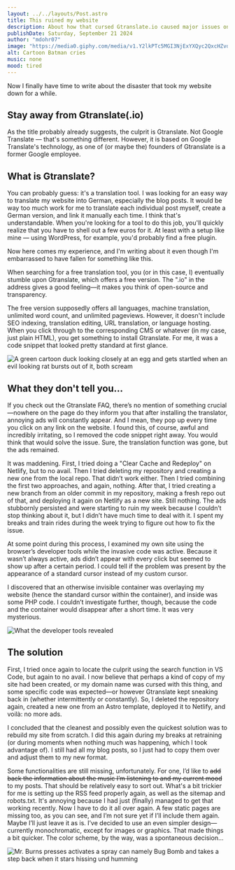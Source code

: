 ```yaml
---
layout: ../../layouts/Post.astro
title: This ruined my website
description: About how that cursed Gtranslate.io caused major issues on my website, leading me to rebuild it from scratch, don't make the same mistake that I did
publishDate: Saturday, September 21 2024
author: "mdohr07"
image: "https://media0.giphy.com/media/v1.Y2lkPTc5MGI3NjExYXQyc2QxcHZvdGVzbzJkYmFicmdrbmU2Zm45N3FqdmF2anpveXRjZCZlcD12MV9pbnRlcm5hbF9naWZfYnlfaWQmY3Q9Zw/otP85UTRethni/giphy.webp"
alt: Cartoon Batman cries
music: none
mood: tired
---
```

Now I finally have time to write about the disaster that took my website down for a while.

## Stay away from Gtranslate(.io)

As the title probably already suggests, the culprit is Gtranslate. Not Google Translate — that's something different. However, it is based on Google Translate's technology, as one of (or maybe the) founders of Gtranslate is a former Google employee.

## What is Gtranslate?

You can probably guess: it's a translation tool. I was looking for an easy way to translate my website into German, especially the blog posts. It would be way too much work for me to translate each individual post myself, create a German version, and link it manually each time. I think that's understandable. When you're looking for a tool to do this job, you'll quickly realize that you have to shell out a few euros for it. At least with a setup like mine — using WordPress, for example, you'd probably find a free plugin.

Now here comes my experience, and I'm writing about it even though I'm embarrassed to have fallen for something like this.

When searching for a free translation tool, you (or in this case, I) eventually stumble upon Gtranslate, which offers a free version. The ".io" in the address gives a good feeling—it makes you think of open-source and transparency.

The free version supposedly offers all languages, machine translation, unlimited word count, and unlimited pageviews. However, it doesn't include SEO indexing, translation editing, URL translation, or language hosting. When you click through to the corresponding CMS or whatever (in my case, just plain HTML), you get something to install Gtranslate. For me, it was a code snippet that looked pretty standard at first glance.

<img src="https://media0.giphy.com/media/v1.Y2lkPTc5MGI3NjExbWJoa3l3dnExbnBuc2xqcmVtbjRlaHJrbGp0Y2I2Z2lveTY0anR5cCZlcD12MV9pbnRlcm5hbF9naWZfYnlfaWQmY3Q9Zw/3CU1UFsYwVNZhsCs4j/giphy.webp" alt="A green cartoon duck looking closely at an egg and gets startled when an evil looking rat bursts out of it, both scream">

## What they don't tell you...

If you check out the Gtranslate FAQ, there’s no mention of something crucial—nowhere on the page do they inform you that after installing the translator, annoying ads will constantly appear. And I mean, they pop up every time you click on any link on the website. I found this, of course, awful and incredibly irritating, so I removed the code snippet right away. You would think that would solve the issue. Sure, the translation function was gone, but the ads remained.

It was maddening. First, I tried doing a "Clear Cache and Redeploy" on Netlify, but to no avail. Then I tried deleting my repository and creating a new one from the local repo. That didn’t work either. Then I tried combining the first two approaches, and again, nothing. After that, I tried creating a new branch from an older commit in my repository, making a fresh repo out of that, and deploying it again on Netlify as a new site. Still nothing. The ads stubbornly persisted and were starting to ruin my week because I couldn’t stop thinking about it, but I didn’t have much time to deal with it. I spent my breaks and train rides during the week trying to figure out how to fix the issue.

At some point during this process, I examined my own site using the browser’s developer tools while the invasive code was active. Because it wasn’t always active, ads didn’t appear with every click but seemed to show up after a certain period. I could tell if the problem was present by the appearance of a standard cursor instead of my custom cursor.

I discovered that an otherwise invisible container was overlaying my website (hence the standard cursor within the container), and inside was some PHP code. I couldn’t investigate further, though, because the code and the container would disappear after a short time. It was very mysterious.

<img src="/assets/blog/2024-09/debugging.png" alt="What the developer tools revealed">

## The solution

First, I tried once again to locate the culprit using the search function in VS Code, but again to no avail. I now believe that perhaps a kind of copy of my site had been created, or my domain name was cursed with this thing, and some specific code was expected—or however Gtranslate kept sneaking back in (whether intermittently or constantly). So, I deleted the repository again, created a new one from an Astro template, deployed it to Netlify, and voilà: no more ads.

I concluded that the cleanest and possibly even the quickest solution was to rebuild my site from scratch. I did this again during my breaks at retraining (or during moments when nothing much was happening, which I took advantage of). I still had all my blog posts, so I just had to copy them over and adjust them to my new format.

Some functionalities are still missing, unfortunately. For one, I’d like to <s>add back the information about the music I’m listening to and my current mood</s> to my posts. That should be relatively easy to sort out. What's a bit trickier for me is setting up the RSS feed properly again, as well as the sitemap and robots.txt. It's annoying because I had just (finally) managed to get that working recently. Now I have to do it all over again. A few static pages are missing too, as you can see, and I’m not sure yet if I’ll include them again. Maybe I’ll just leave it as is. I’ve decided to use an even simpler design—currently monochromatic, except for images or graphics. That made things a bit quicker. The color scheme, by the way, was a spontaneous decision...

<img src="https://i.giphy.com/3o6MbfslpSgZQhgaPK.webp" alt="Mr. Burns presses activates a spray can namely Bug Bomb and takes a step back when it stars hissing und humming">